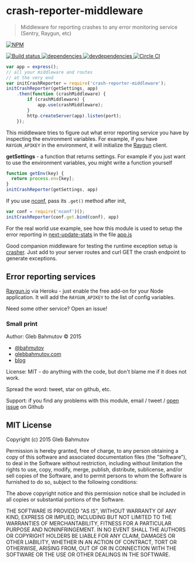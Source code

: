 # crash-reporter-middleware

> Middleware for reporting crashes to any error monitoring service (Sentry, Raygun, etc)

[![NPM][crash-reporter-middleware-icon] ][crash-reporter-middleware-url]

[![Build status][crash-reporter-middleware-ci-image] ][crash-reporter-middleware-ci-url]
[![dependencies][crash-reporter-middleware-dependencies-image] ][crash-reporter-middleware-dependencies-url]
[![devdependencies][crash-reporter-middleware-devdependencies-image] ][crash-reporter-middleware-devdependencies-url]
[![Circle CI](https://circleci.com/gh/bahmutov/crash-reporter-middleware.svg?style=svg) ](https://circleci.com/gh/bahmutov/crash-reporter-middleware)

[crash-reporter-middleware-icon]: https://nodei.co/npm/crash-reporter-middleware.png?downloads=true
[crash-reporter-middleware-url]: https://npmjs.org/package/crash-reporter-middleware
[crash-reporter-middleware-ci-image]: https://travis-ci.org/bahmutov/crash-reporter-middleware.png?branch=master
[crash-reporter-middleware-ci-url]: https://travis-ci.org/bahmutov/crash-reporter-middleware
[crash-reporter-middleware-dependencies-image]: https://david-dm.org/bahmutov/crash-reporter-middleware.png
[crash-reporter-middleware-dependencies-url]: https://david-dm.org/bahmutov/crash-reporter-middleware
[crash-reporter-middleware-devdependencies-image]: https://david-dm.org/bahmutov/crash-reporter-middleware/dev-status.png
[crash-reporter-middleware-devdependencies-url]: https://david-dm.org/bahmutov/crash-reporter-middleware#info=devDependencies

```js
var app = express();
// all your middleware and routes
// at the very end
var initCrashReporter = require('crash-reporter-middleware');
initCrashReporter(getSettings, app)
    .then(function (crashMiddleware) {
        if (crashMiddleware) {
            app.use(crashMiddleware);
        }
        http.createServer(app).listen(port);
    });
```

This middleware tries to figure out what error reporting service you have by inspecting the environment
variables. For example, if you have `RAYGUN_APIKEY` in the environment, it will initialize the 
[Raygun](https://www.npmjs.com/package/raygun) client.

**getSettings** - a function that returns settings. For example if you just want to use the environment
variables, you might write a function yourself

```js
function getEnv(key) {
  return process.env[key];
}
initCrashReporter(getSettings, app)
```

If you use [nconf](https://www.npmjs.com/package/nconf), pass its `.get()` method after init,

```js
var conf = require('nconf')();
initCrashReporter(conf.get.bind(conf), app)
```

For the real world use example, see how this module is used to setup the error reporting 
in [next-update-stats](https://github.com/bahmutov/next-update-stats) in the file 
[app.js](https://github.com/bahmutov/next-update-stats/blob/master/app.js)

Good companion middleware for testing the runtime exception setup is [crasher](https://www.npmjs.com/package/crasher).
Just add to your server routes and curl GET the crash endpoint to generate exceptions.

## Error reporting services

[Raygun.io](https://raygun.io/) via Heroku - just enable the free add-on for your Node application.
It will add the `RAYGUN_APIKEY` to the list of config variables.

Need some other service? Open an issue!

### Small print

Author: Gleb Bahmutov &copy; 2015

* [@bahmutov](https://twitter.com/bahmutov)
* [glebbahmutov.com](http://glebbahmutov.com)
* [blog](http://glebbahmutov.com/blog/)

License: MIT - do anything with the code, but don't blame me if it does not work.

Spread the word: tweet, star on github, etc.

Support: if you find any problems with this module, email / tweet /
[open issue](https://github.com/bahmutov/crash-reporter-middleware/issues) on Github



## MIT License

Copyright (c) 2015 Gleb Bahmutov

Permission is hereby granted, free of charge, to any person
obtaining a copy of this software and associated documentation
files (the "Software"), to deal in the Software without
restriction, including without limitation the rights to use,
copy, modify, merge, publish, distribute, sublicense, and/or sell
copies of the Software, and to permit persons to whom the
Software is furnished to do so, subject to the following
conditions:

The above copyright notice and this permission notice shall be
included in all copies or substantial portions of the Software.

THE SOFTWARE IS PROVIDED "AS IS", WITHOUT WARRANTY OF ANY KIND,
EXPRESS OR IMPLIED, INCLUDING BUT NOT LIMITED TO THE WARRANTIES
OF MERCHANTABILITY, FITNESS FOR A PARTICULAR PURPOSE AND
NONINFRINGEMENT. IN NO EVENT SHALL THE AUTHORS OR COPYRIGHT
HOLDERS BE LIABLE FOR ANY CLAIM, DAMAGES OR OTHER LIABILITY,
WHETHER IN AN ACTION OF CONTRACT, TORT OR OTHERWISE, ARISING
FROM, OUT OF OR IN CONNECTION WITH THE SOFTWARE OR THE USE OR
OTHER DEALINGS IN THE SOFTWARE.
